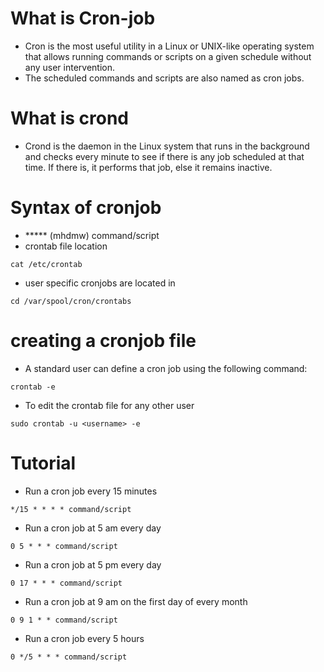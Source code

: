 # What is Cron-job
- Cron is the most useful utility in a Linux or UNIX-like operating system that allows running commands or scripts on a given schedule without any user intervention.
- The scheduled commands and scripts are also named as cron jobs.

# What is crond
- Crond is the daemon in the Linux system that runs in the background and checks every minute to see if there is any job scheduled at that time. If there is, it performs that job, else it remains inactive.

# Syntax of cronjob
- ***** (mhdmw) command/script
- crontab file location
```
cat /etc/crontab
```
- user specific cronjobs are located in
```
cd /var/spool/cron/crontabs
```
# creating a cronjob file
- A standard user can define a cron job using the following command:
```
crontab -e
```
- To edit the crontab file for any other user
```
sudo crontab -u <username> -e
```
# Tutorial 
- Run a cron job every 15 minutes
```
*/15 * * * * command/script
```
- Run a cron job at 5 am every day
```
0 5 * * * command/script
```
- Run a cron job at 5 pm every day
```
0 17 * * * command/script
```
- Run a cron job at 9 am on the first day of every month
```
0 9 1 * * command/script
```
- Run a cron job every 5 hours
```
0 */5 * * * command/script
```

